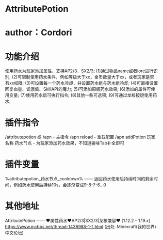 # AttributePotion
# author：Cordori

# 功能介绍
使用药水为玩家添加属性，支持AP2/3，SX2/3;
(1)通过物品name或者lore进行识别;
(2)可限制使用药水条件，例如等级大于xx，金币数量大于xx，或者玩家是否有xx权限;
(3)可设置每一个药水冷却，并设置药水组与药水组冷却;
(4)可直接设置回复血量、饥饿值、SkillAPI的魔力;
(5)可添加原版药水效果;
(6)添加的属性可使用变量;
(7)使用药水后可执行指令;
(8)其他一些可选项;
(9)可通过龙核按键使用药水;

# 插件指令
/attributepotion 或 /apn - 主指令
/apn reload - 重载配置
/apn addPotion 玩家名称 药水节点 - 为玩家添加药水效果，不知道输啥Tab补全即可

# 插件变量
%attributepotion_药水节点_cooldown% —— 返回药水使用后持续时间的剩余时间，例如药水使用后持续10s，会逐渐变成9-8-7-6...0

# 其他地址
AttributePotion —— ❤️属性药水❤️AP2/3|SX2/3|龙核兼容❤️ [1.12.2 - 1.19.x]
https://www.mcbbs.net/thread-1438988-1-1.html
(出处: Minecraft(我的世界)中文论坛)
